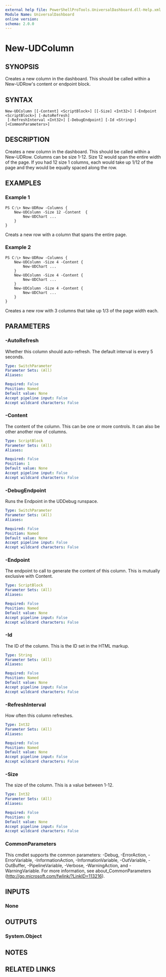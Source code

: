 ```yaml
---
external help file: PowerShellProTools.UniversalDashboard.dll-Help.xml
Module Name: UniversalDashboard
online version: 
schema: 2.0.0
---
```


# New-UDColumn

## SYNOPSIS
Creates a new column in the dashboard. This should be called within a New-UDRow's content or endpoint block. 

## SYNTAX

```
New-UDColumn [[-Content] <ScriptBlock>] [[-Size] <Int32>] [-Endpoint <ScriptBlock>] [-AutoRefresh]
 [-RefreshInterval <Int32>] [-DebugEndpoint] [-Id <String>] [<CommonParameters>]
```

## DESCRIPTION
Creates a new column in the dashboard. This should be called within a New-UDRow. Columns can be size 1-12. Size 12 would span the entire width of the page. 
If you had 12 size 1 columns, each would take up 1/12 of the page and they would be equally spaced along the row.

## EXAMPLES

### Example 1
```
PS C:\> New-UDRow -Columns { 
	New-UDColumn -Size 12 -Content  {
		New-UDChart ...
	}
}
```

Creats a new row with a column that spans the entire page. 

### Example 2
```
PS C:\> New-UDRow -Columns { 
	New-UDColumn -Size 4 -Content {
		New-UDChart ...
	}
	New-UDColumn -Size 4 -Content {
		New-UDChart ...
	}
	New-UDColumn -Size 4 -Content {
		New-UDChart ...
	}
}
```

Creates a new row with 3 columns that take up 1/3 of the page width each. 

## PARAMETERS

### -AutoRefresh
Whether this column should auto-refresh. The default interval is every 5 seconds. 

```yaml
Type: SwitchParameter
Parameter Sets: (All)
Aliases: 

Required: False
Position: Named
Default value: None
Accept pipeline input: False
Accept wildcard characters: False
```

### -Content
The content of the column. This can be one or more controls. It can also be other another row of columns.

```yaml
Type: ScriptBlock
Parameter Sets: (All)
Aliases: 

Required: False
Position: 1
Default value: None
Accept pipeline input: False
Accept wildcard characters: False
```

### -DebugEndpoint
Runs the Endpoint in the UDDebug runspace.

```yaml
Type: SwitchParameter
Parameter Sets: (All)
Aliases: 

Required: False
Position: Named
Default value: None
Accept pipeline input: False
Accept wildcard characters: False
```

### -Endpoint
The endpoint to call to generate the content of this column. This is mutually exclusive with Content.

```yaml
Type: ScriptBlock
Parameter Sets: (All)
Aliases: 

Required: False
Position: Named
Default value: None
Accept pipeline input: False
Accept wildcard characters: False
```

### -Id
The ID of the column. This is the ID set in the HTML markup. 

```yaml
Type: String
Parameter Sets: (All)
Aliases: 

Required: False
Position: Named
Default value: None
Accept pipeline input: False
Accept wildcard characters: False
```

### -RefreshInterval
How often this column refreshes.

```yaml
Type: Int32
Parameter Sets: (All)
Aliases: 

Required: False
Position: Named
Default value: None
Accept pipeline input: False
Accept wildcard characters: False
```

### -Size
The size of the column. This is a value between 1-12.

```yaml
Type: Int32
Parameter Sets: (All)
Aliases: 

Required: False
Position: 0
Default value: None
Accept pipeline input: False
Accept wildcard characters: False
```

### CommonParameters
This cmdlet supports the common parameters: -Debug, -ErrorAction, -ErrorVariable, -InformationAction, -InformationVariable, -OutVariable, -OutBuffer, -PipelineVariable, -Verbose, -WarningAction, and -WarningVariable. For more information, see about_CommonParameters (http://go.microsoft.com/fwlink/?LinkID=113216).

## INPUTS

### None

## OUTPUTS

### System.Object

## NOTES

## RELATED LINKS

